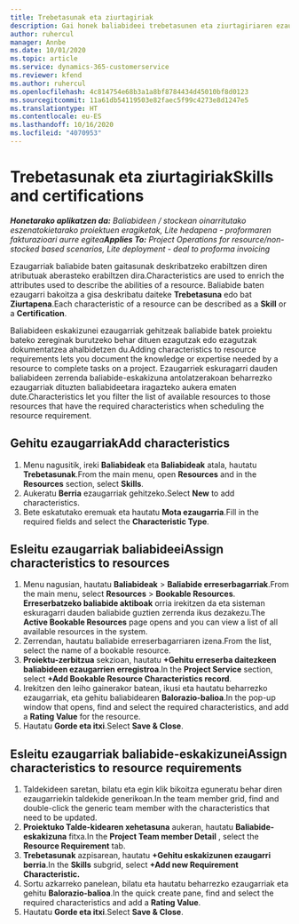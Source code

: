 ```yaml
---
title: Trebetasunak eta ziurtagiriak
description: Gai honek baliabideei trebetasunen eta ziurtagiriaren ezaugarriak gehitzeari buruzko informazioa eskaintzen du.
author: ruhercul
manager: Annbe
ms.date: 10/01/2020
ms.topic: article
ms.service: dynamics-365-customerservice
ms.reviewer: kfend
ms.author: ruhercul
ms.openlocfilehash: 4c814754e68b3a1a8bf8784434d45010bf8d0123
ms.sourcegitcommit: 11a61db54119503e82faec5f99c4273e8d1247e5
ms.translationtype: HT
ms.contentlocale: eu-ES
ms.lasthandoff: 10/16/2020
ms.locfileid: "4070953"
---
```

# <a name="skills-and-certifications"></a><span data-ttu-id="6d8f2-103">Trebetasunak eta ziurtagiriak</span><span class="sxs-lookup"><span data-stu-id="6d8f2-103">Skills and certifications</span></span>
<span data-ttu-id="6d8f2-104">_**Honetarako aplikatzen da:** Baliabideen / stockean oinarritutako eszenatokietarako proiektuen eragiketak, Lite hedapena - proformaren fakturazioari aurre egitea_</span><span class="sxs-lookup"><span data-stu-id="6d8f2-104">_**Applies To:** Project Operations for resource/non-stocked based scenarios, Lite deployment - deal to proforma invoicing_</span></span>

<span data-ttu-id="6d8f2-105">Ezaugarriak baliabide baten gaitasunak deskribatzeko erabiltzen diren atributuak aberasteko erabiltzen dira.</span><span class="sxs-lookup"><span data-stu-id="6d8f2-105">Characteristics are used to enrich the attributes used to describe the abilities of a resource.</span></span> <span data-ttu-id="6d8f2-106">Baliabide baten ezaugarri bakoitza a gisa deskribatu daiteke **Trebetasuna** edo bat **Ziurtapena**.</span><span class="sxs-lookup"><span data-stu-id="6d8f2-106">Each characteristic of a resource can be described as a **Skill** or a **Certification**.</span></span>

<span data-ttu-id="6d8f2-107">Baliabideen eskakizunei ezaugarriak gehitzeak baliabide batek proiektu bateko zereginak burutzeko behar dituen ezagutzak edo ezagutzak dokumentatzea ahalbidetzen du.</span><span class="sxs-lookup"><span data-stu-id="6d8f2-107">Adding characteristics to resource requirements lets you document the knowledge or expertise needed by a resource to complete tasks on a project.</span></span> <span data-ttu-id="6d8f2-108">Ezaugarriek eskuragarri dauden baliabideen zerrenda baliabide-eskakizuna antolatzerakoan beharrezko ezaugarriak dituzten baliabideetara iragazteko aukera ematen dute.</span><span class="sxs-lookup"><span data-stu-id="6d8f2-108">Characteristics let you filter the list of available resources to those resources that have the required characteristics when scheduling the resource requirement.</span></span>

## <a name="add-characteristics"></a><span data-ttu-id="6d8f2-109">Gehitu ezaugarriak</span><span class="sxs-lookup"><span data-stu-id="6d8f2-109">Add characteristics</span></span>

1. <span data-ttu-id="6d8f2-110">Menu nagusitik, ireki **Baliabideak** eta **Baliabideak** atala, hautatu **Trebetasunak**.</span><span class="sxs-lookup"><span data-stu-id="6d8f2-110">From the main menu, open **Resources** and in the **Resources** section, select **Skills**.</span></span>
2. <span data-ttu-id="6d8f2-111">Aukeratu **Berria** ezaugarriak gehitzeko.</span><span class="sxs-lookup"><span data-stu-id="6d8f2-111">Select **New** to add characteristics.</span></span>
3. <span data-ttu-id="6d8f2-112">Bete eskatutako eremuak eta hautatu **Mota ezaugarria**.</span><span class="sxs-lookup"><span data-stu-id="6d8f2-112">Fill in the required fields and select the **Characteristic Type**.</span></span>

## <a name="assign-characteristics-to-resources"></a><span data-ttu-id="6d8f2-113">Esleitu ezaugarriak baliabideei</span><span class="sxs-lookup"><span data-stu-id="6d8f2-113">Assign characteristics to resources</span></span>

1. <span data-ttu-id="6d8f2-114">Menu nagusian, hautatu **Baliabideak** > **Baliabide erreserbagarriak**.</span><span class="sxs-lookup"><span data-stu-id="6d8f2-114">From the main menu, select **Resources** > **Bookable Resources**.</span></span> <span data-ttu-id="6d8f2-115">**Erreserbatzeko baliabide aktiboak** orria irekitzen da eta sisteman eskuragarri dauden baliabide guztien zerrenda ikus dezakezu.</span><span class="sxs-lookup"><span data-stu-id="6d8f2-115">The **Active Bookable Resources** page opens and you can view a list of all available resources in the system.</span></span>
2. <span data-ttu-id="6d8f2-116">Zerrendan, hautatu baliabide erreserbagarriaren izena.</span><span class="sxs-lookup"><span data-stu-id="6d8f2-116">From the list, select the name of a bookable resource.</span></span>
3. <span data-ttu-id="6d8f2-117">**Proiektu-zerbitzua** sekzioan, hautatu **+Gehitu erreserba daitezkeen baliabideen ezaugarrien erregistroa**.</span><span class="sxs-lookup"><span data-stu-id="6d8f2-117">In the **Project Service** section, select **+Add Bookable Resource Characteristics record**.</span></span>
4. <span data-ttu-id="6d8f2-118">Irekitzen den leiho gainerakor batean, ikusi eta hautatu beharrezko ezaugarriak, eta gehitu baliabidearen **Balorazio-balioa**.</span><span class="sxs-lookup"><span data-stu-id="6d8f2-118">In the pop-up window that opens, find and select the required characteristics, and add a **Rating Value** for the resource.</span></span>
5. <span data-ttu-id="6d8f2-119">Hautatu **Gorde eta itxi**.</span><span class="sxs-lookup"><span data-stu-id="6d8f2-119">Select **Save & Close**.</span></span>

## <a name="assign-characteristics-to-resource-requirements"></a><span data-ttu-id="6d8f2-120">Esleitu ezaugarriak baliabide-eskakizunei</span><span class="sxs-lookup"><span data-stu-id="6d8f2-120">Assign characteristics to resource requirements</span></span>

1. <span data-ttu-id="6d8f2-121">Taldekideen saretan, bilatu eta egin klik bikoitza eguneratu behar diren ezaugarriekin taldekide generikoan.</span><span class="sxs-lookup"><span data-stu-id="6d8f2-121">In the team member grid, find and double-click the generic team member with the characteristics that need to be updated.</span></span>
2. <span data-ttu-id="6d8f2-122">**Proiektuko Talde-kidearen xehetasuna** aukeran, hautatu **Baliabide-eskakizuna** fitxa.</span><span class="sxs-lookup"><span data-stu-id="6d8f2-122">In the **Project Team member Detail** , select the **Resource Requirement** tab.</span></span>
3. <span data-ttu-id="6d8f2-123">**Trebetasunak** azpisarean, hautatu **+Gehitu eskakizunen ezaugarri berria**.</span><span class="sxs-lookup"><span data-stu-id="6d8f2-123">In the **Skills** subgrid, select **+Add new Requirement Characteristic.**</span></span>
4. <span data-ttu-id="6d8f2-124">Sortu azkarreko panelean, bilatu eta hautatu beharrezko ezaugarriak eta gehitu **Balorazio-balioa**.</span><span class="sxs-lookup"><span data-stu-id="6d8f2-124">In the quick create pane, find and select the required characteristics and add a **Rating Value**.</span></span>
5. <span data-ttu-id="6d8f2-125">Hautatu **Gorde eta itxi**.</span><span class="sxs-lookup"><span data-stu-id="6d8f2-125">Select **Save & Close**.</span></span>